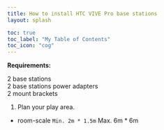 ```yaml
---
title: How to install HTC VIVE Pro base stations
layout: splash

toc: true
toc_label: "My Table of Contents"
toc_icon: "cog"
---
```

**Requirements:**

2 base stations<br />
2 base stations power adapters<br />
2 mount brackets<br />

1. Plan your play area.
  * room-scale
    `` Min. 2m * 1.5m
    `` Max. 6m * 6m
